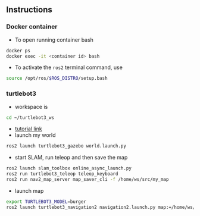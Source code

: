 ## Instructions
### Docker container
* To open running container bash
```bash
docker ps
docker exec -it <container id> bash
```
* To activate the `ros2` terminal command, use
```bash
source /opt/ros/$ROS_DISTRO/setup.bash
```
### turtlebot3
* workspace is
```bash
cd ~/turtlebot3_ws
```
* [tutorial link](https://emanual.robotis.com/docs/en/platform/turtlebot3/simulation)
* launch my world
```bash
ros2 launch turtlebot3_gazebo world.launch.py
```
* start SLAM, run teleop and then save the map
```bash
ros2 launch slam_toolbox online_async_launch.py
ros2 run turtlebot3_teleop teleop_keyboard
ros2 run nav2_map_server map_saver_cli -f /home/ws/src/my_map
```
* launch map
```bash
export TURTLEBOT3_MODEL=burger
ros2 launch turtlebot3_navigation2 navigation2.launch.py map:=/home/ws/src/my_map.yaml
```
